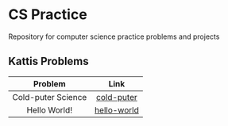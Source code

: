 # CS Practice

Repository for computer science practice problems and projects

## Kattis Problems

| Problem | Link |
| :----------: | :----------: |
| Cold-puter Science | [cold-puter](https://github.com/dtafoya/cs-practice/blob/main/kattis/cold-puter/cold-puter.cpp) |
| Hello World! | [hello-world](https://github.com/dtafoya/cs-practice/blob/main/kattis/hello-world/hello-world.cpp) |